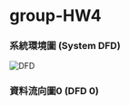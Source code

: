 # group-HW4
### 系統環境圖 (System DFD)
![DFD](https://github.com/user-attachments/assets/79ef2a0f-7650-4568-8af2-789066eca80f)

### 資料流向圖0 (DFD 0)
